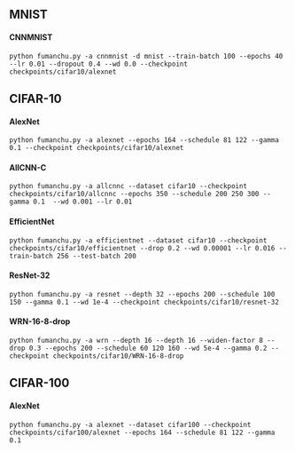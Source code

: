 
## MNIST

#### CNNMNIST
```
python fumanchu.py -a cnnmnist -d mnist --train-batch 100 --epochs 40 --lr 0.01 --dropout 0.4 --wd 0.0 --checkpoint checkpoints/cifar10/alexnet 
```


## CIFAR-10

#### AlexNet
```
python fumanchu.py -a alexnet --epochs 164 --schedule 81 122 --gamma 0.1 --checkpoint checkpoints/cifar10/alexnet 
```

#### AllCNN-C
```
python fumanchu.py -a allcnnc --dataset cifar10 --checkpoint checkpoints/cifar10/allcnnc --epochs 350 --schedule 200 250 300 --gamma 0.1  --wd 0.001 --lr 0.01
```

#### EfficientNet
```
python fumanchu.py -a efficientnet --dataset cifar10 --checkpoint checkpoints/cifar10/efficientnet --drop 0.2 --wd 0.00001 --lr 0.016 --train-batch 256 --test-batch 200
```

#### ResNet-32
```
python fumanchu.py -a resnet --depth 32 --epochs 200 --schedule 100 150 --gamma 0.1 --wd 1e-4 --checkpoint checkpoints/cifar10/resnet-32
```

#### WRN-16-8-drop
```
python fumanchu.py -a wrn --depth 16 --depth 16 --widen-factor 8 --drop 0.3 --epochs 200 --schedule 60 120 160 --wd 5e-4 --gamma 0.2 --checkpoint checkpoints/cifar10/WRN-16-8-drop
```

## CIFAR-100

#### AlexNet
```
python fumanchu.py -a alexnet --dataset cifar100 --checkpoint checkpoints/cifar100/alexnet --epochs 164 --schedule 81 122 --gamma 0.1 
```
